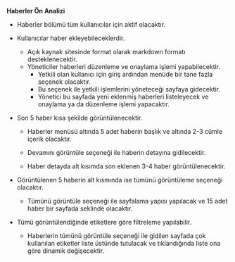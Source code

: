 **Haberler Ön Analizi**

 -  Haberler bölümü tüm kullanıcılar için aktif olacaktır.
   
 -  Kullanıcılar haber ekleyebileceklerdir.
	 - Açık kaynak sitesinde format olarak markdown formatı
	   desteklenecektir.
	 - Yöneticiler haberleri düzenleme ve onaylama işlemi yapabilecektir.
		 - Yetkili olan kullanıcı için giriş ardından menüde bir tane fazla
		   seçenek olacaktır.
		 - Bu seçenek ile yetkili işlemlerini yöneteceği sayfaya gidecektir.
		 - Yönetici bu sayfada yeni eklenmiş haberleri listeleyecek ve
		   onaylama ya da düzenleme işlemi yapacaktır.
 -  Son 5 haber kısa şekilde görüntülenecektir.
	 - Haberler menüsü altında 5 adet haberin başlık ve altında 2-3 cümle  
	   içerik olacaktır.
	
	 - Devamını görüntüle seçeneği ile haberin detayına gidilecektir.
	 
	 - Haber detayda alt kısımda son eklenen 3-4 haber görüntülenecektir.
 - Görüntülenen 5 haberin alt kısmında ise tümünü görüntüleme seçeneği
   olacaktır.
	 - Tümünü görüntüle seçeneği ile sayfalama yapısı yapılacak ve 15 adet
	   haber bir sayfada seklinde olacaktır.
 - Tümü görüntülendiğinde etiketlere göre filtreleme yapılabilir.
	 - Haberlerin tümünü görüntüle seçeneği ile gidilen sayfada çok
	   kullanılan etiketler liste üstünde tutulacak ve tıklandığında liste
	   ona göre dinamik değişecektir.

